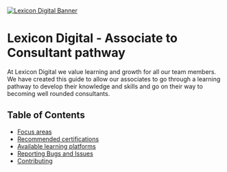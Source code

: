[![Lexicon Digital Banner](https://lh6.googleusercontent.com/H9f4TROcfzXwYCFM46fqzP0TjrdSFIlEmpfQ8uBacqlpmESj6QwLBINGNbVY_diF9bJxn4gIuElckj3SaH9ZEr8=w16383)](https://sites.google.com/lexicondigital.com.au/portal/home)

# Lexicon Digital - Associate to Consultant pathway

At Lexicon Digital we value learning and growth for all our team members. We have created this guide to allow our associates to go through a learning pathway to develop their knowledge and skills and go on their way to becoming well rounded consultants.

## Table of Contents

- [Focus areas](#focus-areas)
- [Recommended certifications](#certifications)
- [Available learning platforms](#learning-platforms)
- [Reporting Bugs and Issues](#reporting-issues)
- [Contributing](#contributing)
